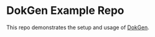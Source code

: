 # DokGen Example Repo

This repo demonstrates the setup and usage of [DokGen](https://github.com/openrndr/dokgen).

